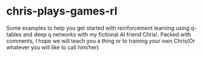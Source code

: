 # chris-plays-games-rl
Some examples to help you get started with reinforcement learning using q-tables and deep q networks with my fictional AI friend Chris!. Packed with comments, I hope we will teach you a thing or to training your own Chris(Or whatever you will like to call him/her)
